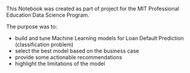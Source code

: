 
This Notebook was created as part of project for the MIT Professional Education Data Science Program.

The purpose was to:
* build and tune Machine Learning models for Loan Default Prediction (classification problem)
* select the best model based on the business case
* provide some actionable recommendations
* highlight the limitations of the model


